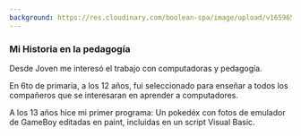 ```yaml
---
background: https://res.cloudinary.com/boolean-spa/image/upload/v1659656484/events/SLIDES-CONTENT_kckysm.jpg
---
```


<h3 class="text-white"> Mi Historia en la pedagogía</h3>

<p class="fragment text-white">
  Desde Joven me interesó el trabajo con computadoras y pedagogía. 
</p>
<p class="fragment text-lightning">
En 6to de primaria, a los 12 años, fui seleccionado para enseñar a todos los compañeros que se interesaran en aprender a computadores.
</p>
<p class="fragment text-lightning">
A los 13 años hice mi primer programa: Un pokedéx con fotos de emulador de GameBoy editadas en paint, incluidas en un script Visual Basic.
</p>
